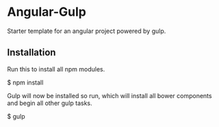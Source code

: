 # Angular-Gulp
Starter template for an angular project powered by gulp.

## Installation 

Run this to install all npm modules.

$ npm install

Gulp will now be installed so run, which will install all bower components and begin all other gulp tasks.

$ gulp
 